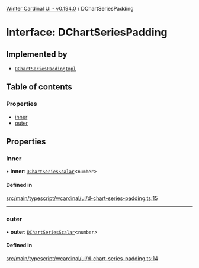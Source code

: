 [Winter Cardinal UI - v0.194.0](../index.md) / DChartSeriesPadding

# Interface: DChartSeriesPadding

## Implemented by

- [`DChartSeriesPaddingImpl`](../classes/DChartSeriesPaddingImpl.md)

## Table of contents

### Properties

- [inner](DChartSeriesPadding.md#inner)
- [outer](DChartSeriesPadding.md#outer)

## Properties

### inner

• **inner**: [`DChartSeriesScalar`](../index.md#dchartseriesscalar)<`number`\>

#### Defined in

[src/main/typescript/wcardinal/ui/d-chart-series-padding.ts:15](https://github.com/winter-cardinal/winter-cardinal-ui/blob/v0.194.0/src/main/typescript/wcardinal/ui/d-chart-series-padding.ts#L15)

___

### outer

• **outer**: [`DChartSeriesScalar`](../index.md#dchartseriesscalar)<`number`\>

#### Defined in

[src/main/typescript/wcardinal/ui/d-chart-series-padding.ts:14](https://github.com/winter-cardinal/winter-cardinal-ui/blob/v0.194.0/src/main/typescript/wcardinal/ui/d-chart-series-padding.ts#L14)

